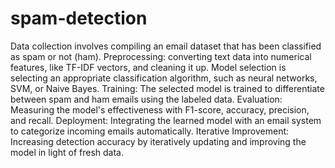 # spam-detection


Data collection involves compiling an email dataset that has been classified as spam or not (ham).
Preprocessing: converting text data into numerical features, like TF-IDF vectors, and cleaning it up.
Model selection is selecting an appropriate classification algorithm, such as neural networks, SVM, or Naive Bayes.
Training: The selected model is trained to differentiate between spam and ham emails using the labeled data.
Evaluation: Measuring the model's effectiveness with F1-score, accuracy, precision, and recall.
Deployment: Integrating the learned model with an email system to categorize incoming emails automatically.
Iterative Improvement: Increasing detection accuracy by iteratively updating and improving the model in light of fresh data.
